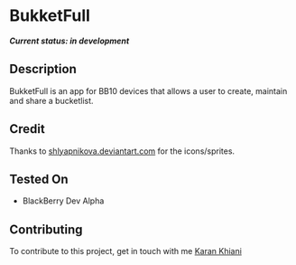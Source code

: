 BukketFull
==========
_**Current status: in development**_ 

## Description

BukketFull is an app for BB10 devices that allows a user to create, maintain and share a bucketlist.

## Credit

Thanks to [shlyapnikova.deviantart.com](shlyapnikova.deviantart.com) for the icons/sprites.

## Tested On

* BlackBerry Dev Alpha

## Contributing

To contribute to this project, get in touch with me [Karan Khiani](mailto:karan-91@outlook.com)